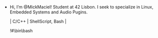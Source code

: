 -  Hi, I’m @MickMaciel!
   Student at 42 Lisbon. 
   I seek to specialize in Linux, Embedded Systems and Audio Pugins.
  
   | C/C++ | ShellScript, Bash |

   !#\bin\bash
  



<!---
MickMaciel/MickMaciel is a ✨ special ✨ repository because its `README.md` (this file) appears on your GitHub profile.
You can click the Preview link to take a look at your changes.
--->
